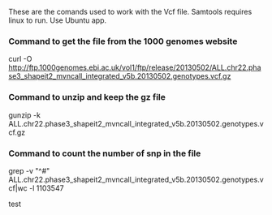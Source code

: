 These are the comands used to work with the Vcf file. Samtools requires linux to run. Use Ubuntu app.

### Command to get the file from the 1000 genomes website 
curl -O http://ftp.1000genomes.ebi.ac.uk/vol1/ftp/release/20130502/ALL.chr22.phase3_shapeit2_mvncall_integrated_v5b.20130502.genotypes.vcf.gz

### Command to unzip and keep the gz file 
gunzip -k ALL.chr22.phase3_shapeit2_mvncall_integrated_v5b.20130502.genotypes.vcf.gz

### Command to count the number of snp in the file 
grep -v "^#" ALL.chr22.phase3_shapeit2_mvncall_integrated_v5b.20130502.genotypes.vcf|wc -l
1103547

test
